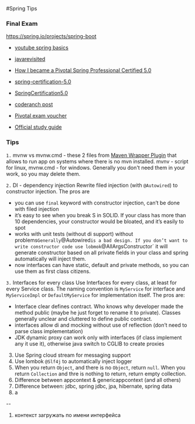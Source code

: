 #Spring Tips


### Final Exam

https://spring.io/projects/spring-boot



* [youtube spring basics](https://www.youtube.com/watch?v=3wBteulZaAs&list=PL6jg6AGdCNaWF-sUH2QDudBRXo54zuN1t)

* [javarevisited](https://javarevisited.blogspot.com/search/label/Spring%20certification?updated-max=2019-06-17T19:00:00-07:00&max-results=3&start=3&by-date=false)
* [How I became a Pivotal Spring Professional Certified 5.0](https://medium.com/@raphaelrodrigues_74842/how-i-became-a-pivotal-spring-professional-certified-5-0-c6348da5f80b)
* [spring-certification-5.0](https://github.com/vshemyako/spring-certification-5.0)
* [SpringCertification5.0](https://github.com/MrR0807/SpringCertification5.0)
* [coderanch post](https://coderanch.com/t/706033/spring-professional-certification/certification/Passed-Spring-Professional-certification)

* [Pivotal exam voucher](https://store.education.pivotal.io/confirm-course?courseid=EDU-1202)
* [Official study guide](https://www.amazon.com/Pivotal-Certified-Professional-Spring-Developer/dp/1484251350)


### Tips

`1.` mvnw vs mvnw.cmd - these 2 files from [Maven Wrapper Plugin](https://github.com/takari/takari-maven-plugin) that allows to run app on systems where there is no mvn installed.
mvnv - script for linux, mvnw.cmd - for windows. Generally you don't need them in your work, so you may delete them.


`2.` DI - dependency injection
Rewrite filed injection (with `@Autowired`) to constructor injection. The pros are
- you can use `final` keyword with constructor injection, can’t be done with filed injection
- it’s easy to see when you break S in SOLID. If your class has more than 10 dependencies, your constructor would be bloated, and it’s easily to spot
- works with unit tests (without di support) without problems`
Generally `@Autowired` is a bad design. If you don’t want to write constructor code use lobmok `@AllArgsConstructor` it will generate constructor based on all private fields in your class and spring automatically will inject them.
- now interfaces can have static, default and private methods, so you can use them as first class citizens.


`3.` Interfaces for every class
Use Interfaces for every class, at least for every Service class. The naming convention is `MyService` for interface and `MyServiceImpl` or `DefaultMyService` for implementation itself. The pros are:
- Interface clear defines contract. Who knows why developer made the method public (maybe he just forget to rename it to private). Classes generally unclear and cluttered to define public contract.
- interfaces allow di and mocking without use of reflection (don’t need to parse class implementation)
- JDK dynamic proxy can work only with interfaces (if class implement any it use it), otherwise java switch to CGLIB to create proxies

3. Use Spring cloud stream for messaging support
4. Use lombok `@Slf4j` to automatically inject logger
5. When you return `Object`, and there is no `Object`, return `null`. When you return `Collection` and thre is nothing to return, return empty collection.
6. Difference between appcontext & genericappcontext (and all others)
7. Difference between: jdbc, spring jdbc, jpa, hibernate, spring data
8. a


--
1. контекст загружать по имени интерфейса